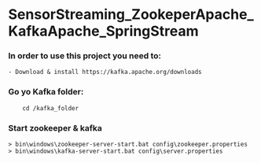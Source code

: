# SensorStreaming_ZookeperApache_KafkaApache_SpringStream

### In order to use this project you need to:

    - Download & install https://kafka.apache.org/downloads
   
   
### Go yo Kafka folder:

        cd /kafka_folder


### Start zookeeper & kafka


    > bin\windows\zookeeper-server-start.bat config\zookeeper.properties
    > bin\windows\kafka-server-start.bat config\server.properties
    
